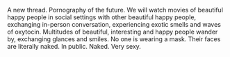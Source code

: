 A new thread. Pornography of the future. We will watch movies of beautiful happy people in social settings with other beautiful happy people, exchanging in-person conversation, experiencing exotic smells and waves of oxytocin. Multitudes of beautiful, interesting and happy people wander by, exchanging glances and smiles. No one is wearing a mask. Their faces are literally naked. In public. Naked. Very sexy.
